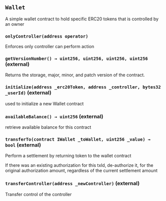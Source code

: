 ## `Wallet`



A simple wallet contract to hold specific ERC20 tokens that is controlled by an owner



### `onlyController(address operator)`

Enforces only controller can perform action




### `getVersionNumber() → uint256, uint256, uint256, uint256` (external)

Returns the storage, major, minor, and patch version of the contract.




### `initialize(address _erc20Token, address _controller, bytes32 _userId)` (external)

used to initialize a new Wallet contract





### `availableBalance() → uint256` (external)

retrieve available balance for this contract





### `transferTo(contract IWallet _toWallet, uint256 _value) → bool` (external)

Perform a settlement by returning token to the wallet contract



If there was an existing authorization for this txId, de-authorize it, for the original authorization amount, regardless of the current settlement amount


### `transferController(address _newController)` (external)

Transfer control of the controller






